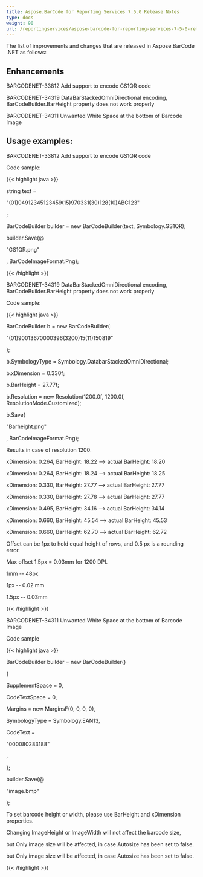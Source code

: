 ```yaml
---
title: Aspose.BarCode for Reporting Services 7.5.0 Release Notes
type: docs
weight: 90
url: /reportingservices/aspose-barcode-for-reporting-services-7-5-0-release-notes/
---
```


The list of improvements and changes that are released in Aspose.BarCode .NET as follows:
## **Enhancements**
BARCODENET-33812 Add support to encode GS1QR code

BARCODENET-34319 DataBarStackedOmniDirectional encoding, BarCodeBuilder.BarHeight property does not work properly

BARCODENET-34311 Unwanted White Space at the bottom of Barcode Image
## **Usage examples:**
BARCODENET-33812 Add support to encode GS1QR code

Code sample:

{{< highlight java >}}

 string text =

"(01)04912345123459(15)970331(30)128(10)ABC123"

;

BarCodeBuilder builder = new BarCodeBuilder(text, Symbology.GS1QR);

builder.Save(@

"GS1QR.png"

, BarCodeImageFormat.Png);

{{< /highlight >}}

BARCODENET-34319 DataBarStackedOmniDirectional encoding, BarCodeBuilder.BarHeight property does not work properly

Code sample:

{{< highlight java >}}



BarCodeBuilder b = new BarCodeBuilder(

"(01)90013670000396(3200)15(11)150819"

);

b.SymbologyType = Symbology.DatabarStackedOmniDirectional;

b.xDimension = 0.330f;

b.BarHeight = 27.77f;

b.Resolution = new Resolution(1200.0f, 1200.0f, ResolutionMode.Customized);

b.Save(

"Barheight.png"

, BarCodeImageFormat.Png);

Results in case of resolution 1200:

xDimension: 0.264, BarHeight: 18.22 \--> actual BarHeight: 18.20

xDimension: 0.264, BarHeight: 18.24 \--> actual BarHeight: 18.25

xDimension: 0.330, BarHeight: 27.77 \--> actual BarHeight: 27.77

xDimension: 0.330, BarHeight: 27.78 \--> actual BarHeight: 27.77

xDimension: 0.495, BarHeight: 34.16 \--> actual BarHeight: 34.14

xDimension: 0.660, BarHeight: 45.54 \--> actual BarHeight: 45.53

xDimension: 0.660, BarHeight: 62.70 \--> actual BarHeight: 62.72

Offset can be 1px to hold equal height of rows, and 0.5 px is a rounding error.


Max offset 1.5px = 0.03mm for 1200 DPI.

1mm -- 48px


1px -- 0.02 mm



1.5px -- 0.03mm

{{< /highlight >}}

BARCODENET-34311 Unwanted White Space at the bottom of Barcode Image

Code sample

{{< highlight java >}}



BarCodeBuilder builder = new BarCodeBuilder()

{

SupplementSpace = 0,

CodeTextSpace = 0,

Margins = new MarginsF(0, 0, 0, 0),

SymbologyType = Symbology.EAN13,

CodeText =

"000080283188"

,

};

builder.Save(@

"image.bmp"

);

To set barcode height or width, please use BarHeight and xDimension properties.



Changing ImageHeight or ImageWidth will not affect the barcode size,



but Only image size will be affected, in case Autosize has been set to false.


but Only image size will be affected, in case Autosize has been set to false.

{{< /highlight >}}
